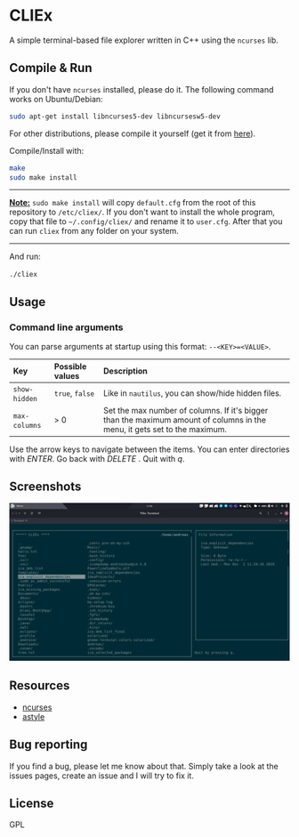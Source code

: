 # CLIEx

A simple terminal-based file explorer written in C++ using the `ncurses` lib.

## Compile & Run

If you don't have `ncurses` installed, please do it. The following command works on Ubuntu/Debian:

```sh
sudo apt-get install libncurses5-dev libncursesw5-dev
```

For other distributions, please compile it yourself (get it from [here](https://invisible-island.net/ncurses/)).

Compile/Install with:

```sh
make
sudo make install
```

---

**<u>Note:</u>**  `sudo make install` will copy `default.cfg` from the root of
this repository to `/etc/cliex/`. If you don't want to install the whole program,
copy that file to `~/.config/cliex/` and rename it to `user.cfg`. After that you
can run `cliex` from any folder on your system.

---

And run:

`./cliex`

## Usage

### Command line arguments

You can parse arguments at startup using this format: `--<KEY>=<VALUE>`.

|      Key      | Possible values |                                                        Description                                                        |
| :------------ | :-------------- | :------------------------------------------------------------------------------------------------------------------------ |
| `show-hidden` | `true`, `false` | Like in `nautilus`, you can show/hide hidden files.                                                                       |
| `max-columns` | > 0             | Set the max number of columns. If it's bigger than the maximum amount of columns in the menu, it gets set to the maximum. |

Use the arrow keys to navigate between the items. You can enter directories with *ENTER*. Go back with *DELETE* . Quit with *q*.

## Screenshots

![Screenshot](.github/screenshot.png)

## Resources

* [ncurses](https://invisible-island.net/ncurses/)
* [astyle](http://astyle.sourceforge.net/)

## Bug reporting

If you find a bug, please let me know about that. Simply take a look at the issues pages, create an issue and I will try to fix it.

## License

GPL
